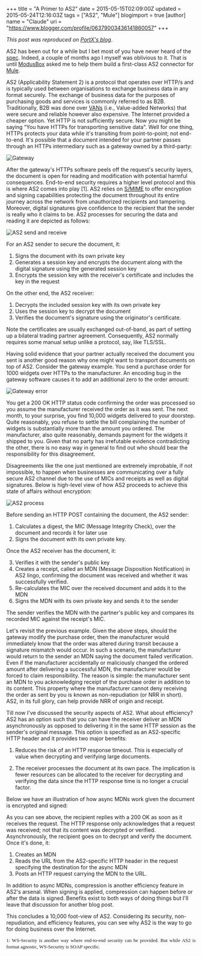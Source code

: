 +++
title = "A Primer to AS2"
date = 2015-05-15T02:09:00Z
updated = 2015-05-24T12:16:03Z
tags = ["AS2", "Mule"]
blogimport = true 
[author]
	name = "Claude"
	uri = "https://www.blogger.com/profile/06379003436141860057"
+++

*This post was reproduced on [PortX's blog](https://portx.io/what-is-as2/)*.

AS2 has been out for a while but I bet most of you have never heard of the [spec](http://www.ietf.org/rfc/rfc4130.txt). Indeed, 
a couple of months ago I myself was oblivious to it. That is until [ModusBox](http://www.modusbox.com/) asked me to help 
them build a first-class AS2 connector for [Mule](http://www.mulesoft.com/platform/soa/mule-esb-open-source-esb).

AS2 (Applicability Statement 2) is a protocol that operates over HTTP/s and is typically 
used between organisations to exchange business data in any format securely. The exchange of 
business data for the purposes of purchasing goods and services is commonly referred to as B2B. 
Traditionally, B2B was done over [VANs](https://en.wikipedia.org/wiki/Value-added_network) (i.e., Value-added Networks) that were secure and reliable 
however also expensive. The Internet provided a cheaper option. Yet HTTP is not sufficiently secure. 
Now you might be saying “You have HTTPs for transporting sensitive data". Well for one thing, 
HTTPs protects your data while it's transiting from point-to-point; not end-to-end. It's possible 
that a document intended for your partner passes through an HTTPs intermediary such as a 
gateway owned by a third-party:

![Gateway](/images/gateway.png)

After the gateway's HTTPs software peels off the request's security layers, the document is 
open for reading and modification with potential harmful consequences. End-to-end security 
requires a higher level protocol and this is where AS2 comes into play [1]. AS2 relies on 
[S/MIME](http://www.ietf.org/rfc/rfc3851.txt) to offer encryption and signing capabilities protecting the document throughout its 
entire journey across the network from unauthorized recipients and tampering. Moreover, 
digital signatures give confidence to the recipient that the sender is really who it claims 
to be. AS2 processes for securing the data and reading it are depicted as follows:

![AS2 send and receive](/images/as2-send-receive.png)

For an AS2 sender to secure the document, it:

1. Signs the document with its own private key
2. Generates a session key and encrypts the document along with the digital signature using the generated session key
3. Encrypts the session key with the receiver's certificate and includes the key in the request

On the other end, the AS2 receiver:

1. Decrypts the included session key with its own private key
2. Uses the session key to decrypt the document
3. Verifies the document's signature using the originator's certificate.

Note the certificates are usually exchanged out-of-band, as part of setting up a bilateral 
trading partner agreement. Consequently, AS2 normally requires some manual setup unlike a 
protocol, say, like TLS/SSL.

Having solid evidence that your partner actually received the document you sent is another 
good reason why one might want to transport documents on top of AS2. Consider the gateway example. 
You send a purchase order for 1000 widgets over HTTPs to the manufacturer. An encoding bug 
in the gateway software causes it to add an additional zero to the order amount:

![Gateway error](/images/gateway-error.png)

You get a 200 OK HTTP status code confirming the order was processed so you assume the 
manufacturer received the order as it was sent. The next month, to your surprise, you 
find 10,000 widgets delivered to your doorstep. Quite reasonably, you refuse to settle 
the bill complaining the number of widgets is substantially more than the amount you ordered. 
The manufacturer, also quite reasonably, demands payment for the widgets it shipped to you. 
Given that no party has irrefutable evidence contradicting the other, there is no easy way 
in general to find out who should bear the responsibility for this disagreement.

Disagreements like the one just mentioned are extremely improbable, if not impossible, to 
happen when businesses are communicating over a fully secure AS2 channel due to the use of 
MICs and receipts as well as digital signatures. Below is high-level view of how AS2 proceeds 
to achieve this state of affairs without encryption:

![AS2 process](/images/as2-process.png)

Before sending an HTTP POST containing the document, the AS2 sender:

1. Calculates a digest, the MIC (Message Integrity Check), over the document and records it for later use
2. Signs the document with its own private key.

Once the AS2 receiver has the document, it:

3. Verifies it with the sender's public key
4. Creates a receipt, called an MDN (Message Disposition Notification) in AS2 lingo, confirming the document was received and whether it was successfully verified.
5. Re-calculates the MIC over the received document and adds it to the MDN
6. Signs the MDN with its own private key and sends it to the sender

The sender verifies the MDN with the partner's public key and compares its recorded MIC 
against the receipt's MIC.

Let's revisit the previous example. Given the above steps, should the gateway modify the 
purchase order, then the manufacturer would immediately know that the order was altered 
during transit because a signature mismatch would occur. In such a scenario, the manufacturer 
would return to the sender an MDN saying the document failed verification. Even if the manufacturer 
accidentally or maliciously changed the ordered amount after delivering a successful MDN, 
the manufacturer would be forced to claim responsibility. The reason is simple: the manufacturer 
sent an MDN to you acknowledging receipt of the purchase order in addition to its content. 
This property where the manufacturer cannot deny receiving the order as sent by you is known 
as non-repudiation (or NRR in short). AS2, in its full glory, can help provide NRR of origin and receipt.

Till now I've discussed the security aspects of AS2. What about efficiency? AS2 has an option 
such that you can have the receiver deliver an MDN asynchronously as opposed to delivering 
it in the same HTTP session as the sender's original message. This option is specified as 
an AS2-specific HTTP header and it provides two major benefits:

1. Reduces the risk of an HTTP response timeout. This is especially of value when decrypting and verifying large documents.

2. The receiver processes the document at its own pace. The implication is fewer resources can be allocated to the receiver for decrypting and verifying the data since the HTTP response time is no longer a crucial factor.

Below we have an illustration of how async MDNs work given the document is encrypted and signed:



As you can see above, the recipient replies with a 200 OK as soon as it receives the request. 
The HTTP response only acknowledges that a request was received; not that its content was 
decrypted or verified. Asynchronously, the recipient goes on to decrypt and verify the document. 
Once it's done, it:

1. Creates an MDN
2. Reads the URL from the AS2-specific HTTP header in the request specifying the destination for the async MDN
3. Posts an HTTP request carrying the MDN to the URL.

In addition to async MDNs, compression is another efficiency feature in AS2's arsenal. When 
signing is applied, compression can happen before or after the data is signed. Benefits exist 
to both ways of doing things but I'll leave that discussion for another blog post.

This concludes a 10,000 foot-view of AS2. Considering its security, non-repudiation, and 
efficiency features, you can see why AS2 is the way to go for doing business over the Internet. 

<div style="text-align: justify; line-height: 1.3;">
  <span style="font-family: Times, Times New Roman, serif; font-size: small;">
    <span class="num">1: WS-Security is another way where end-to-end security can be provided. But while AS2 is format agnostic, WS-Security is SOAP specific.</span>
  </span>
</div>